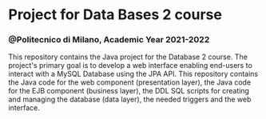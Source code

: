 # Project for Data Bases 2 course #
### @Politecnico di Milano, Academic Year 2021-2022 ###
This repository contains the Java project for the Database 2 course. The project's primary goal is to develop a web interface enabling end-users to interact with a MySQL Database using the JPA API. This repository contains the Java code for the web component (presentation layer), the Java code for the EJB component (business layer), the DDL SQL scripts for creating and managing the database (data layer), the needed triggers and the web interface.
